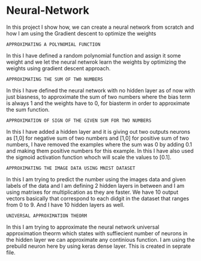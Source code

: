 # Neural-Network
In this project I show how, we can create a neural network from scratch and how I am using the Gradient descent to optimize the weights 

    APPROXIMATING A POLYNOMIAL FUNCTION
In this I have defined a random polynomial function and assign it some weight and we let the neural netwrok learn the weights by optimizing the weights using gradient descent approach.

    APPROXIMATING THE SUM OF TW0 NUMBERS
In this I have defined the neural network with no hidden layer as of now with just biasness, to approximate the sum of two numbers where the bias term is always 1 and the weights have to 0, for biasterm in order to approximate the sum function.

    APPROXIMATION OF SIGN OF THE GIVEN SUM FOR TWO NUMBERS
In this I have added a hidden layer and it is giving out two outputs neurons as [1,0] for negative sum of two numbers and [1,0] for positive sum of two numbers, I have removed the examples where the sum was 0 by adding 0.1 and making them positive numbers for this example. In this I have also used the sigmoid activation function whoch will scale the values to [0.1].

    APPROXIMATING THE IMAGE DATA USING MNIST DATASET
In this I am trying to predict the number using the images data and given labels of the data and I am defining 2 hidden layers in between and I am using matrixes for multiplication as they are faster. We have 10 output vectors basically that correspond to each didgit in the dataset that ranges from 0 to 9.
And I have 10 hidden layers as well.

    UNIVERSAL APPROXIMATION THEORM
In this I am trying to approximate the neural network universal approximation theorm which states with suffiecient number of neurons in the hidden layer we can approximate any continious function. I am using the prebuild neuron here by using keras dense layer. This is created in seprate file.


    
